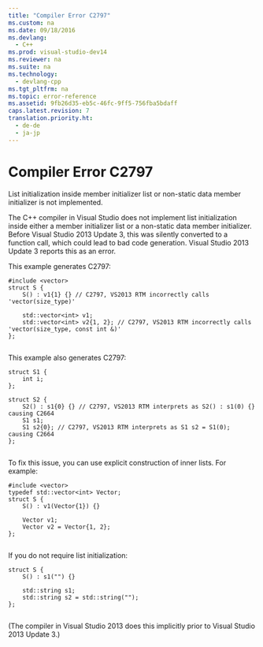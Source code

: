 ```yaml
---
title: "Compiler Error C2797"
ms.custom: na
ms.date: 09/18/2016
ms.devlang: 
  - C++
ms.prod: visual-studio-dev14
ms.reviewer: na
ms.suite: na
ms.technology: 
  - devlang-cpp
ms.tgt_pltfrm: na
ms.topic: error-reference
ms.assetid: 9fb26d35-eb5c-46fc-9ff5-756fba5bdaff
caps.latest.revision: 7
translation.priority.ht: 
  - de-de
  - ja-jp
---
```

# Compiler Error C2797
List initialization inside member initializer list or non-static data member initializer is not implemented.  
  
 The C++ compiler in Visual Studio does not implement list initialization inside either a member initializer list or a non-static data member initializer. Before Visual Studio 2013 Update 3, this was silently converted to a function call, which could lead to bad code generation. Visual Studio 2013 Update 3 reports this as an error.  
  
 This example generates C2797:  
  
```  
#include <vector>  
struct S {  
    S() : v1{1} {} // C2797, VS2013 RTM incorrectly calls 'vector(size_type)'  
  
    std::vector<int> v1;  
    std::vector<int> v2{1, 2}; // C2797, VS2013 RTM incorrectly calls 'vector(size_type, const int &)'  
};  
  
```  
  
 This example also generates C2797:  
  
```  
struct S1 {  
    int i;  
};  
  
struct S2 {  
    S2() : s1{0} {} // C2797, VS2013 RTM interprets as S2() : s1(0) {} causing C2664  
    S1 s1;  
    S1 s2{0}; // C2797, VS2013 RTM interprets as S1 s2 = S1(0); causing C2664  
};  
  
```  
  
 To fix this issue, you can use explicit construction of inner lists. For example:  
  
```  
#include <vector>  
typedef std::vector<int> Vector;  
struct S {  
    S() : v1(Vector{1}) {}  
  
    Vector v1;  
    Vector v2 = Vector{1, 2};  
};  
  
```  
  
 If you do not require list initialization:  
  
```  
struct S {  
    S() : s1("") {}  
  
    std::string s1;  
    std::string s2 = std::string("");  
};  
  
```  
  
 (The compiler in Visual Studio 2013 does this implicitly prior to Visual Studio 2013 Update 3.)
